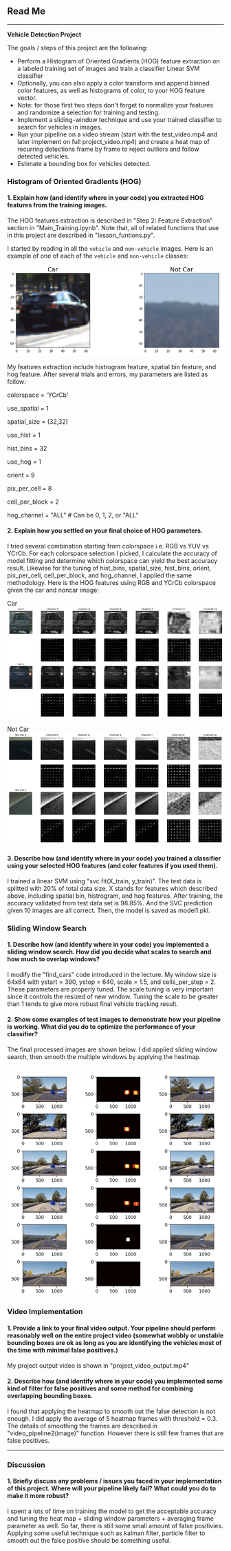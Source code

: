 ## Read Me
---

**Vehicle Detection Project**

The goals / steps of this project are the following:

* Perform a Histogram of Oriented Gradients (HOG) feature extraction on a labeled training set of images and train a classifier Linear SVM classifier
* Optionally, you can also apply a color transform and append binned color features, as well as histograms of color, to your HOG feature vector. 
* Note: for those first two steps don't forget to normalize your features and randomize a selection for training and testing.
* Implement a sliding-window technique and use your trained classifier to search for vehicles in images.
* Run your pipeline on a video stream (start with the test_video.mp4 and later implement on full project_video.mp4) and create a heat map of recurring detections frame by frame to reject outliers and follow detected vehicles.
* Estimate a bounding box for vehicles detected.

[//]: # (Image References)

[image1]: ./Pics/Example_Pics.png
[image2]: ./Pics/Cars.png
[image3]: ./Pics/Not_Cars.png
[image4]: ./Pics/Processed_Pics.png

[video1]: ./project_video_output.mp4



### Histogram of Oriented Gradients (HOG)

#### 1. Explain how (and identify where in your code) you extracted HOG features from the training images.

The HOG features extraction is described in "Step 2: Feature Extraction" section in "Main_Training.ipynb". Note that, all of related functions that use in this project are described in "lesson_funtions.py".

I started by reading in all the `vehicle` and `non-vehicle` images.  Here is an example of one of each of the `vehicle` and `non-vehicle` classes:

![alt text][image1]

My features extraction include histrogram feature, spatial bin feature, and hog feature. After several trials and errors, my parameters are listed as follow:

colorspace = 'YCrCb'

use_spatial = 1

spatial_size = (32,32)

use_hist = 1

hist_bins = 32

use_hog = 1

orient = 9

pix_per_cell = 8

cell_per_block = 2

hog_channel = "ALL" # Can be 0, 1, 2, or "ALL"

#### 2. Explain how you settled on your final choice of HOG parameters.

I tried several combination starting from colorspace i.e. RGB vs YUV vs YCrCb. For each colorspace selection I picked, I calculate the accuracy of model fitting and determine which colorspace can yield the best accuracy result. Likewise for the tuning of hist_bins, spatial_size, hist_bins, orient, pix_per_cell, cell_per_block, and hog_channel, I applied the same methodology. Here is the HOG features using RGB and YCrCb colorspace given the car and noncar image:

Car
![alt text][image2]

Not Car
![alt text][image3]

#### 3. Describe how (and identify where in your code) you trained a classifier using your selected HOG features (and color features if you used them).

I trained a linear SVM using "svc.fit(X_train, y_train)". The test data is splitted with 20% of total data size. X stands for features which described above, including spatial bin, histrogram, and hog features. After training, the accuracy validated from test data set is 98.85%. And the SVC prediction given 10 images are all correct. Then, the model is saved as model1.pkl.

### Sliding Window Search

#### 1. Describe how (and identify where in your code) you implemented a sliding window search.  How did you decide what scales to search and how much to overlap windows?

I modify the "find_cars" code introduced in the lecture. My window size is 64x64 with ystart = 390, ystop = 640, scale = 1.5, and cells_per_step = 2. These parameters are properly tuned. The scale tuning is very important since it controls the resized of new window. Tuning the scale to be greater than 1 tends to give more robust final vehicle tracking result.


#### 2. Show some examples of test images to demonstrate how your pipeline is working.  What did you do to optimize the performance of your classifier?

The final processed images are shown below. I did applied sliding window search, then smooth the multiple windows by applying the heatmap. 

![alt text][image4]
---

### Video Implementation

#### 1. Provide a link to your final video output.  Your pipeline should perform reasonably well on the entire project video (somewhat wobbly or unstable bounding boxes are ok as long as you are identifying the vehicles most of the time with minimal false positives.)
My project output video is shown in "project_video_output.mp4"


#### 2. Describe how (and identify where in your code) you implemented some kind of filter for false positives and some method for combining overlapping bounding boxes.

I found that applying the heatmap to smooth out the false detection is not enough. I did apply the average of 5 heatmap frames with threshold =  0.3. The details of smoothing the frames are described in "video_pipeline2(image)" function. However there is still few frames that are false positives.

---

### Discussion

#### 1. Briefly discuss any problems / issues you faced in your implementation of this project.  Where will your pipeline likely fail?  What could you do to make it more robust?

I spent a lots of time on training the model to get the acceptable accuracy and tuning the heat map + sliding window parameters + averaging frame parameter as well. So far, there is still some small amount of false positivies. Applying some useful technique such as kalman filter, particle filter to smooth out the false positive should be something useful. 
